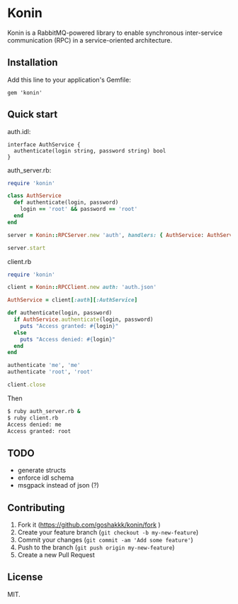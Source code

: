 # Konin

Konin is a RabbitMQ-powered library to enable synchronous inter-service
communication (RPC) in a service-oriented architecture.

## Installation

Add this line to your application's Gemfile:

    gem 'konin'

## Quick start

auth.idl:

```idl
interface AuthService {
  authenticate(login string, password string) bool
}
```

auth_server.rb:

```ruby
require 'konin'

class AuthService
  def authenticate(login, password)
    login == 'root' && password == 'root'
  end
end

server = Konin::RPCServer.new 'auth', handlers: { AuthService: AuthService.new }

server.start
```

client.rb

```ruby
require 'konin'

client = Konin::RPCClient.new auth: 'auth.json'

AuthService = client[:auth][:AuthService]

def authenticate(login, password)
  if AuthService.authenticate(login, password)
    puts "Access granted: #{login}"
  else
    puts "Access denied: #{login}"
  end
end

authenticate 'me', 'me'
authenticate 'root', 'root'

client.close
```

Then

```bash
$ ruby auth_server.rb &
$ ruby client.rb
Access denied: me
Access granted: root
```

## TODO

* generate structs
* enforce idl schema
* msgpack instead of json (?)

## Contributing

1. Fork it (https://github.com/goshakkk/konin/fork )
2. Create your feature branch (`git checkout -b my-new-feature`)
3. Commit your changes (`git commit -am 'Add some feature'`)
4. Push to the branch (`git push origin my-new-feature`)
5. Create a new Pull Request

## License

MIT.
